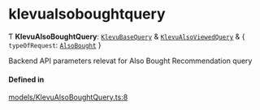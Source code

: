 # klevualsoboughtquery
      
Ƭ **KlevuAlsoBoughtQuery**: [`KlevuBaseQuery`](klevubasequery.md) & [`KlevuAlsoViewedQuery`](klevualsoviewedquery.md) & { `typeOfRequest`: [`AlsoBought`](enums/KlevuTypeOfRequest.md#alsobought)  }

Backend API parameters relevat for Also Bought Recommendation query

#### Defined in

[models/KlevuAlsoBoughtQuery.ts:8](https://github.com/klevultd/frontend-sdk/blob/f1babb6/packages/klevu-core/src/models/KlevuAlsoBoughtQuery.ts#L8)

